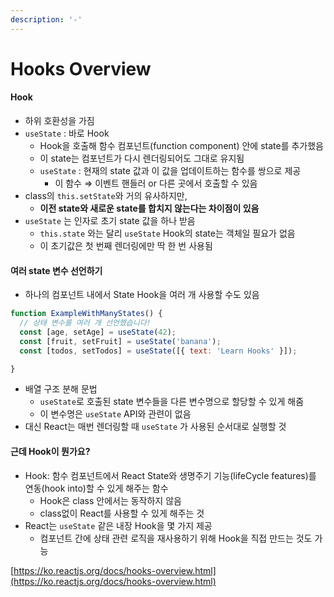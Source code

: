 ```yaml
---
description: '-'
---
```


# Hooks Overview

#### Hook

* 하위 호환성을 가짐
* `useState` : 바로 Hook
  * Hook을 호출해 함수 컴포넌트(function component) 안에 state를 추가했음
  * 이 state는 컴포넌트가 다시 렌더링되어도 그대로 유지됨
  * `useState` : 현재의 state 값과 이 값을 업데이트하는 함수를 쌍으로 제공
    * 이 함수 ⇒ 이벤트 핸들러 or 다른 곳에서 호출할 수 있음
* class의 `this.setState`와 거의 유사하지만,
  * **이전 state와 새로운 state를 합치지 않는다는 차이점이 있음**
* `useState` 는 인자로 초기 state 값을 하나 받음
  * `this.state` 와는 달리 `useState` Hook의 state는 객체일 필요가 없음
  * 이 초기값은 첫 번째 렌더링에만 딱 한 번 사용됨

#### 여러 state 변수 선언하기

* 하나의 컴포넌트 내에서 State Hook을 여러 개 사용할 수도 있음

```javascript
function ExampleWithManyStates() {
  // 상태 변수를 여러 개 선언했습니다!
  const [age, setAge] = useState(42);
  const [fruit, setFruit] = useState('banana');
  const [todos, setTodos] = useState([{ text: 'Learn Hooks' }]);

}
```

* 배열 구조 분해 문법
  * `useState`로 호출된 state 변수들을 다른 변수명으로 할당할 수 있게 해줌
  * 이 변수명은 `useState` API와 관련이 없음
* 대신 React는 매번 렌더링할 때 `useState` 가 사용된 순서대로 실행할 것

#### 근데 Hook이 뭔가요?

* Hook: 함수 컴포넌트에서 React State와 생명주기 기능(lifeCycle features)를 연동(hook into)할 수 있게 해주는 함수
  * Hook은 class 안에서는 동작하지 않음
  * class없이 React를 사용할 수 있게 해주는 것
* React는 `useState` 같은 내장 Hook을 몇 가지 제공
  * 컴포넌트 간에 상태 관련 로직을 재사용하기 위해 Hook을 직접 만드는 것도 가능

















































[https://ko.reactjs.org/docs/hooks-overview.html](https://ko.reactjs.org/docs/hooks-overview.html)
